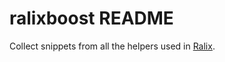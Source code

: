 # ralixboost README

Collect snippets from all the helpers used in [Ralix](https://github.com/ralixjs/ralix/blob/master/docs/HELPERS_API.md).
